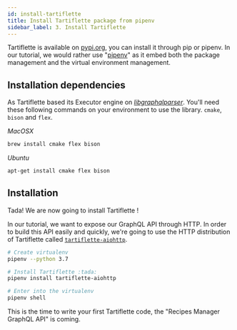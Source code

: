 ```yaml
---
id: install-tartiflette
title: Install Tartiflette package from pipenv
sidebar_label: 3. Install Tartiflette
---
```


Tartiflette is available on [pypi.org](https://pypi.org/project/tartiflette/), you can install it through pip or pipenv. In our tutorial, we would rather use "[pipenv](https://docs.pipenv.org/)" as it embed both the package management and the virtual environment management.

## Installation dependencies

As Tartiflette based its Executor engine on *[libgraphqlparser](https://github.com/graphql/libgraphqlparser)*. You'll need these following commands on your environment to use the library. `cmake`, `bison` and `flex`.

*MacOSX*
```bash
brew install cmake flex bison
```

*Ubuntu*
```bash
apt-get install cmake flex bison
```

## Installation

Tada! We are now going to install Tartiflette !

In our tutorial, we want to expose our GraphQL API through HTTP. In order to build this API easily and quickly, we're going to use the HTTP distribution of Tartiflette called [`tartiflette-aiohttp`](https://github.com/dailymotion/tartiflette-aiohttp).

```bash
# Create virtualenv
pipenv --python 3.7

# Install Tartiflette :tada:
pipenv install tartiflette-aiohttp

# Enter into the virtualenv
pipenv shell
```

This is the time to write your first Tartiflette code, the "Recipes Manager GraphQL API" is coming. 